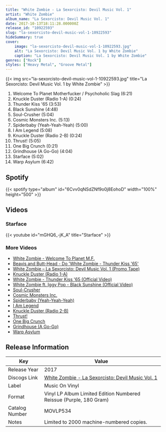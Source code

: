 ```yaml
---
title: "White Zombie - La Sexorcisto: Devil Music Vol. 1"
artist: "White Zombie"
album_name: "La Sexorcisto: Devil Music Vol. 1"
date: 2017-10-13T18:11:28.000000Z
release_id: "10922593"
slug: "la-sexorcisto-devil-music-vol-1-10922593"
hideSummary: true
cover:
    image: "la-sexorcisto-devil-music-vol-1-10922593.jpg"
    alt: "La Sexorcisto: Devil Music Vol. 1 by White Zombie"
    caption: "La Sexorcisto: Devil Music Vol. 1 by White Zombie"
genres: ["Rock"]
styles: ["Heavy Metal", "Groove Metal"]
---
```


{{< img src="la-sexorcisto-devil-music-vol-1-10922593.jpg" title="La Sexorcisto: Devil Music Vol. 1 by White Zombie" >}}

<!-- section break -->

1. Welcome To Planet Motherfucker / Psychoholic Slag (6:21)
2. Knuckle Duster (Radio 1-A) (0:24)
3. Thunder Kiss '65 (3:53)
4. Black Sunshine (4:48)
5. Soul-Crusher (5:04)
6. Cosmic Monsters Inc. (5:13)
7. Spiderbaby (Yeah-Yeah-Yeah) (5:00)
8. I Am Legend (5:08)
9. Knuckle Duster (Radio 2-B) (0:24)
10. Thrust! (5:05)
11. One Big Crunch (0:21)
12. Grindhouse (A Go-Go) (4:04)
13. Starface (5:02)
14. Warp Asylum (6:42)

<!-- section break -->


## Spotify
{{< spotify type="album" id="6Cvv0qNSdZNf9o0j8EohoD" width="100%" height="500" >}}



## Videos
### Starface
{{< youtube id="mGHQ6_-jK_A" title="Starface" >}}<br>

### More Videos

- [White Zombie - Welcome To Planet M.F.](https://www.youtube.com/watch?v=H8gHMU-pDbU)
- [Beavis and Butt-Head - Do 'White Zombie - Thunder Kiss '65'](https://www.youtube.com/watch?v=NucbEh8vK7I)
- [White Zombie – La Sexorcisto: Devil Music Vol. 1 (Promo Tape)](https://www.youtube.com/watch?v=MdVB5fXEFY0)
- [Knuckle Duster (Radio 1-A)](https://www.youtube.com/watch?v=TdKMLrGpcgA)
- [White Zombie - Thunder Kiss '65 (Official Video)](https://www.youtube.com/watch?v=yPNFVj-pISU)
- [White Zombie ft. Iggy Pop - Black Sunshine (Official Video)](https://www.youtube.com/watch?v=sqPClltS5k8)
- [Soul-Crusher](https://www.youtube.com/watch?v=8izPzFRDYPQ)
- [Cosmic Monsters Inc.](https://www.youtube.com/watch?v=lgNf3Y3NGXw)
- [Spiderbaby (Yeah-Yeah-Yeah)](https://www.youtube.com/watch?v=PLP9SjkaTDM)
- [I Am Legend](https://www.youtube.com/watch?v=GIIogW9TIRY)
- [Knuckle Duster (Radio 2-B)](https://www.youtube.com/watch?v=uGquavnWMOM)
- [Thrust!](https://www.youtube.com/watch?v=3g6AgWNcc4E)
- [One Big Crunch](https://www.youtube.com/watch?v=oUfr7Hhd-Jg)
- [Grindhouse (A Go-Go)](https://www.youtube.com/watch?v=iEGLwoi_x6A)
- [Warp Asylum](https://www.youtube.com/watch?v=8Ni6q-qHn04)


## Release Information
|  Key           | Value                                                |
| ---------------| ---------------------------------------------------- |
| Release Year   | 2017                                   |
| Discogs Link   | [White Zombie - La Sexorcisto: Devil Music Vol. 1](https://www.discogs.com/release/10922593-White-Zombie-La-Sexorcisto-Devil-Music-Vol-1) |
| Label          | Music On Vinyl |
| Format         | Vinyl LP Album Limited Edition Numbered Reissue (Purple, 180 Gram) |
| Catalog Number | MOVLP534 |
| Notes | Limited to 2000 machine-numbered copies. |